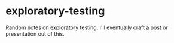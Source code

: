 exploratory-testing
===================
Random notes on exploratory testing. I'll eventually craft a post or presentation out of this. 
